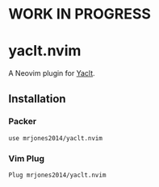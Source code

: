 # WORK IN PROGRESS
# yaclt.nvim

A Neovim plugin for [Yaclt](https://github.com/mrjones2014/yaclt).

## Installation

### Packer

`use mrjones2014/yaclt.nvim`

### Vim Plug

`Plug mrjones2014/yaclt.nvim`
